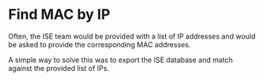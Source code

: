 # Find MAC by IP

Often, the ISE team would be provided with a list of IP addresses and would be asked to
provide the corresponding MAC addresses.

A simple way to solve this was to export the ISE database and match against the provided list of IPs.
